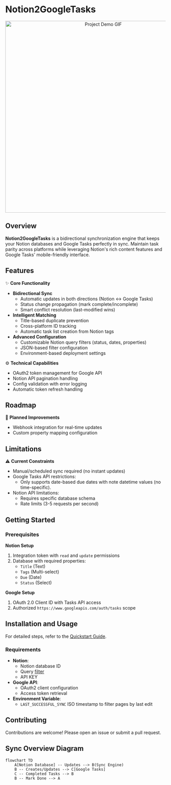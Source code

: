 # Notion2GoogleTasks

<p align="center">
  <img src="./demo.gif" alt="Project Demo GIF" width="600">
</p>

## Overview

**Notion2GoogleTasks** is a bidirectional synchronization engine that keeps your Notion databases and Google Tasks perfectly in sync. Maintain task parity across platforms while leveraging Notion's rich content features and Google Tasks' mobile-friendly interface.

## Features

✨ **Core Functionality**
- **Bidirectional Sync**
  - Automatic updates in both directions (Notion ↔ Google Tasks)
  - Status change propagation (mark complete/incomplete)
  - Smart conflict resolution (last-modified wins)
- **Intelligent Matching**
  - Title-based duplicate prevention
  - Cross-platform ID tracking
  - Automatic task list creation from Notion tags
- **Advanced Configuration**
  - Customizable Notion query filters (status, dates, properties)
  - JSON-based filter configuration
  - Environment-based deployment settings

⚙️ **Technical Capabilities**
- OAuth2 token management for Google API
- Notion API pagination handling
- Config validation with error logging
- Automatic token refresh handling

## Roadmap

🚀 **Planned Improvements**
- Webhook integration for real-time updates
- Custom property mapping configuration

## Limitations

⚠️ **Current Constraints**
- Manual/scheduled sync required (no instant updates)
- Google Tasks API restrictions:
  - Only supports date-based due dates with note datetime values (no time-specific).
- Notion API limitations:
  - Requires specific database schema
  - Rate limits (3-5 requests per second)

## Getting Started

### Prerequisites

**Notion Setup**
1. Integration token with `read` and `update` permissions
2. Database with required properties:
   - `Title` (Text)
   - `Tags` (Multi-select)
   - `Due` (Date)
   - `Status` (Select)

**Google Setup**
1. OAuth 2.0 Client ID with Tasks API access
2. Authorized `https://www.googleapis.com/auth/tasks` scope

## Installation and Usage
For detailed steps, refer to the [Quickstart Guide](./Quickstart.md).

### Requirements
- **Notion**:
    - Notion database ID
    - Query [filter](./services/notion/config/query_payload.json)
    - API KEY 
- **Google API**:
    - OAuth2 client configuration
    - Access token retrieval
- **Environment Variable**:
    - `LAST_SUCCESSFUL_SYNC` ISO timestamp to filter pages by last edit


## Contributing

Contributions are welcome! Please open an issue or submit a pull request.

## Sync Overview Diagram

```mermaid
flowchart TD
    A[Notion Database] -- Updates --> B(Sync Engine)
    B -- Creates/Updates --> C[Google Tasks]
    C -- Completed Tasks --> B
    B -- Mark Done --> A
```
